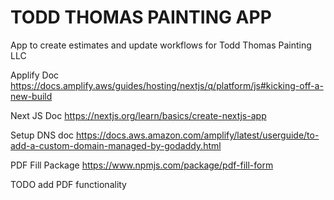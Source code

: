 # TODD THOMAS PAINTING APP

App to create estimates and update workflows for Todd Thomas Painting LLC

Applify Doc https://docs.amplify.aws/guides/hosting/nextjs/q/platform/js#kicking-off-a-new-build

Next JS Doc https://nextjs.org/learn/basics/create-nextjs-app

Setup DNS doc https://docs.aws.amazon.com/amplify/latest/userguide/to-add-a-custom-domain-managed-by-godaddy.html

PDF Fill Package https://www.npmjs.com/package/pdf-fill-form

TODO add PDF functionality
